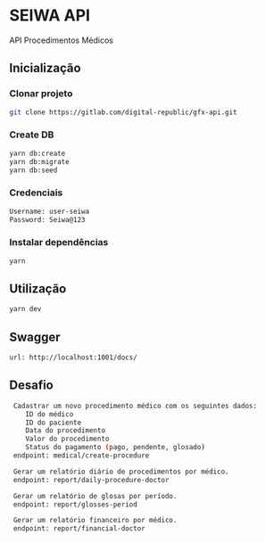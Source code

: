 # SEIWA API

API Procedimentos Médicos

## Inicialização

### Clonar projeto

```sh
git clone https://gitlab.com/digital-republic/gfx-api.git
```

### Create DB

```sh
yarn db:create
yarn db:migrate
yarn db:seed
```

### Credenciais

```sh
Username: user-seiwa
Password: Seiwa@123
```

### Instalar dependências

```sh
yarn
```

## Utilização

```sh
yarn dev
```

## Swagger

```sh
url: http://localhost:1001/docs/
```

## Desafio
```sh
 Cadastrar um novo procedimento médico com os seguintes dados: 
    ID do médico
    ID do paciente
    Data do procedimento
    Valor do procedimento
    Status do pagamento (pago, pendente, glosado)
 endpoint: medical/create-procedure

 Gerar um relatório diário de procedimentos por médico.
 endpoint: report/daily-procedure-doctor

 Gerar um relatório de glosas por período.
 endpoint: report/glosses-period

 Gerar um relatório financeiro por médico.
 endpoint: report/financial-doctor
```